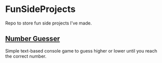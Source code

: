 # FunSideProjects
Repo to store fun side projects I've made.
## [Number Guesser](FunSideProjects/NumberGuesser)
Simple text-based console game to guess higher or lower until you reach the correct number.
